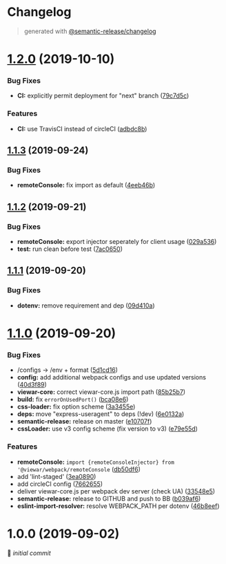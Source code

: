 # Changelog
> generated with [@semantic-release/changelog](https://github.com/semantic-release/changelog)

# [1.2.0](https://github.com/viewar/webpack/compare/v1.1.3...v1.2.0) (2019-10-10)


### Bug Fixes

* **CI:** explicitly permit deployment for "next" branch ([79c7d5c](https://github.com/viewar/webpack/commit/79c7d5c1b43a2bdf8aab566ca8ec79ef92dccf6b))


### Features

* **CI:** use TravisCI instead of circleCI ([adbdc8b](https://github.com/viewar/webpack/commit/adbdc8bc3e68d0dcc1a70d2ebfaf719c04969828))

## [1.1.3](https://github.com/DoubleU23/viewar-webpack/compare/v1.1.2...v1.1.3) (2019-09-24)


### Bug Fixes

* **remoteConsole:** fix import as default ([4eeb46b](https://github.com/DoubleU23/viewar-webpack/commit/4eeb46b))

## [1.1.2](https://github.com/DoubleU23/viewar-webpack/compare/v1.1.1...v1.1.2) (2019-09-21)


### Bug Fixes

* **remoteConsole:** export injector seperately for client usage ([029a536](https://github.com/DoubleU23/viewar-webpack/commit/029a536))
* **test:** run clean before test ([7ac0650](https://github.com/DoubleU23/viewar-webpack/commit/7ac0650))

## [1.1.1](https://github.com/DoubleU23/viewar-webpack/compare/v1.1.0...v1.1.1) (2019-09-20)


### Bug Fixes

* **dotenv:** remove requirement and dep ([09d410a](https://github.com/DoubleU23/viewar-webpack/commit/09d410a))

# [1.1.0](https://github.com/DoubleU23/viewar-webpack/compare/v1.0.0...v1.1.0) (2019-09-20)


### Bug Fixes

* /configs -> /env + format ([5d1cd16](https://github.com/DoubleU23/viewar-webpack/commit/5d1cd16))
* **config:** add additional webpack configs and use updated versions ([40d3f89](https://github.com/DoubleU23/viewar-webpack/commit/40d3f89))
* **viewar-core:** correct viewar-core.js import path ([85b25b7](https://github.com/DoubleU23/viewar-webpack/commit/85b25b7))
* **build:** fix `errorOnUsedPort()` ([bca08e6](https://github.com/DoubleU23/viewar-webpack/commit/bca08e6))
* **css-loader:** fix option scheme ([3a3455e](https://github.com/DoubleU23/viewar-webpack/commit/3a3455e))
* **deps:** move "express-useragent" to deps (!dev) ([6e0132a](https://github.com/DoubleU23/viewar-webpack/commit/6e0132a))
* **semantic-release:** release on master ([e10707f](https://github.com/DoubleU23/viewar-webpack/commit/e10707f))
* **cssLoader:** use v3 config scheme (fix version to v3) ([e79e55d](https://github.com/DoubleU23/viewar-webpack/commit/e79e55d))


### Features

* **remoteConsole:** `import {remoteConsoleInjector} from '@viewar/webpack/remoteConsole` ([db50df6](https://github.com/DoubleU23/viewar-webpack/commit/db50df6))
* add 'lint-staged' ([3ea0890](https://github.com/DoubleU23/viewar-webpack/commit/3ea0890))
* add circleCI config ([7662655](https://github.com/DoubleU23/viewar-webpack/commit/7662655))
* deliver viewar-core.js per webpack dev server (check UA) ([33548e5](https://github.com/DoubleU23/viewar-webpack/commit/33548e5))
* **semantic-release:** release to GITHUB and push to BB ([b039af6](https://github.com/DoubleU23/viewar-webpack/commit/b039af6))
* **eslint-import-resolver:** resolve WEBPACK_PATH per dotenv ([46b8eef](https://github.com/DoubleU23/viewar-webpack/commit/46b8eef))

# 1.0.0 (2019-09-02)

🎉 _initial commit_
